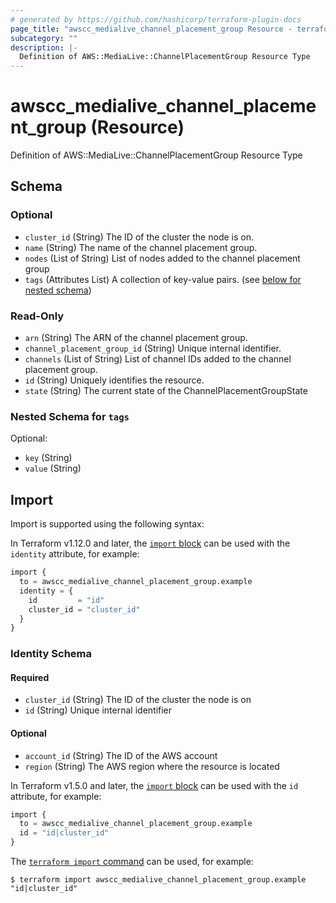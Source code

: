 ```yaml
---
# generated by https://github.com/hashicorp/terraform-plugin-docs
page_title: "awscc_medialive_channel_placement_group Resource - terraform-provider-awscc"
subcategory: ""
description: |-
  Definition of AWS::MediaLive::ChannelPlacementGroup Resource Type
---
```


# awscc_medialive_channel_placement_group (Resource)

Definition of AWS::MediaLive::ChannelPlacementGroup Resource Type



<!-- schema generated by tfplugindocs -->
## Schema

### Optional

- `cluster_id` (String) The ID of the cluster the node is on.
- `name` (String) The name of the channel placement group.
- `nodes` (List of String) List of nodes added to the channel placement group
- `tags` (Attributes List) A collection of key-value pairs. (see [below for nested schema](#nestedatt--tags))

### Read-Only

- `arn` (String) The ARN of the channel placement group.
- `channel_placement_group_id` (String) Unique internal identifier.
- `channels` (List of String) List of channel IDs added to the channel placement group.
- `id` (String) Uniquely identifies the resource.
- `state` (String) The current state of the ChannelPlacementGroupState

<a id="nestedatt--tags"></a>
### Nested Schema for `tags`

Optional:

- `key` (String)
- `value` (String)

## Import

Import is supported using the following syntax:

In Terraform v1.12.0 and later, the [`import` block](https://developer.hashicorp.com/terraform/language/import) can be used with the `identity` attribute, for example:

```terraform
import {
  to = awscc_medialive_channel_placement_group.example
  identity = {
    id         = "id"
    cluster_id = "cluster_id"
  }
}
```

<!-- schema generated by tfplugindocs -->
### Identity Schema

#### Required

- `cluster_id` (String) The ID of the cluster the node is on
- `id` (String) Unique internal identifier

#### Optional

- `account_id` (String) The ID of the AWS account
- `region` (String) The AWS region where the resource is located

In Terraform v1.5.0 and later, the [`import` block](https://developer.hashicorp.com/terraform/language/import) can be used with the `id` attribute, for example:

```terraform
import {
  to = awscc_medialive_channel_placement_group.example
  id = "id|cluster_id"
}
```

The [`terraform import` command](https://developer.hashicorp.com/terraform/cli/commands/import) can be used, for example:

```shell
$ terraform import awscc_medialive_channel_placement_group.example "id|cluster_id"
```
